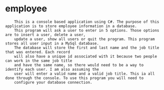 # employee

        This is a console based application using C#. The purpose of this application is to store employee information in a database. 
        This program will ask a user to enter in 5 options. Those options are to insert a user, delete a user, 
        update a user, show all users or quit the program. This program stores all user input in a MySql database.
        The database will store the first and last name and the job title that was entered. Each record
        will also have a unique id associated with it because two people can work in the same job title
        and have the same name, so there would need to be a way to identify each user. I am also assuming the
        user will enter a valid name and a valid job title. This ia all done through the console. To use this program you will need to
        configure your database connection. 
